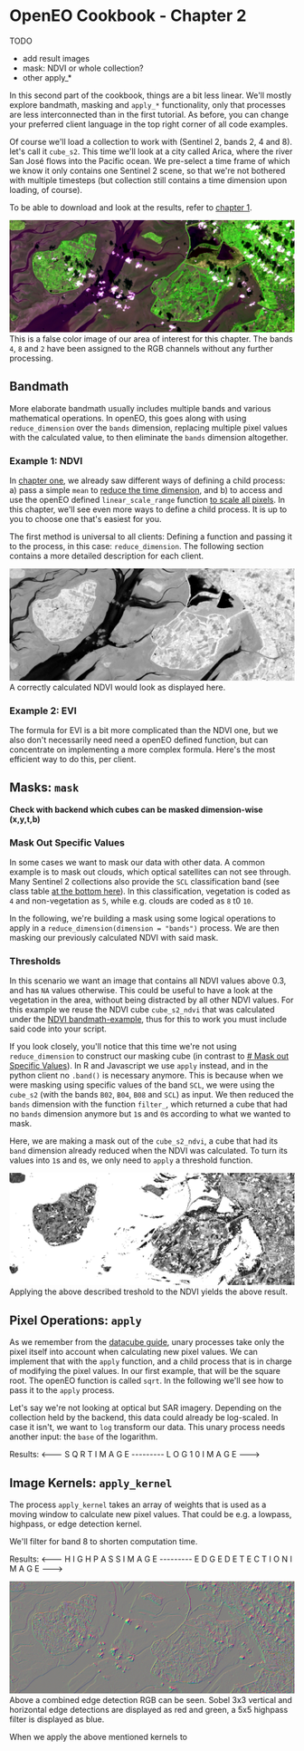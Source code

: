 # OpenEO Cookbook - Chapter 2

TODO
* add result images
* mask: NDVI or whole collection?
* other apply_*

In this second part of the cookbook, things are a bit less linear. We'll mostly explore bandmath, masking and `apply_*` functionality, only that processes are less interconnected than in the first tutorial. As before, you can change your preferred client language in the top right corner of all code examples. 

Of course we'll load a collection to work with (Sentinel 2, bands 2, 4 and 8). let's call it `cube_s2`. This time we'll look at a city called Arica, where the river San José flows into the Pacific ocean. We pre-select a time frame of which we know it only contains one Sentinel 2 scene, so that we're not bothered with multiple timesteps (but collection still contains a time dimension upon loading, of course).

To be able to download and look at the results, refer to [chapter 1](../cookbook/#raster-formats-gtiff-netcdf).

<CodeSwitcher>
<template v-slot:py>

```python
pellworm = {"west": 8.5464, "south": 54.4473, "east": 9.0724, "north": 54.5685}
t = ["2021-03-05", "2021-03-05"]

cube_s2 = con.load_collection(
    "SENTINEL2_L2A_SENTINELHUB",
    spatial_extent = pellworm,
    temporal_extent = t,
    bands = ["B02", "B04", "B08", "SCL"]
)
```

</template>
<template v-slot:r>

```r
pellworm <- list(west = 8.5464, south = 54.4473, east = 9.0724, north = 54.5685)
t <- c("2021-03-05", "2021-03-05")

cube_s2 <- p$load_collection(
  id = "SENTINEL2_L2A_SENTINELHUB",
  spatial_extent = pellworm,
  temporal_extent = t,
  bands=c("B02", "B04", "B08", "SCL")
)
```

</template>
<template v-slot:js>

```js
let pellworm = {"west": 8.5464, "south": 54.4473, "east": 9.0724, "north": 54.5685};
let t = ["2021-03-05", "2021-03-05"];

var cube_s2 = builder.load_collection(
    "SENTINEL2_L2A_SENTINELHUB",
    pellworm,
    t,
    ["B02", "B04", "B08", "SCL"]
);
```

</template>
</CodeSwitcher>

![Pellworm](../cookbook/pellworm_248.png)
This is a false color image of our area of interest for this chapter. The bands `4`, `8` and `2` have been assigned to the RGB channels without any further processing.

## Bandmath
More elaborate bandmath usually includes multiple bands and various mathematical operations. In openEO, this goes along with using `reduce_dimension` over the `bands` dimension, replacing multiple pixel values with the calculated value, to then eliminate the `bands` dimension altogether.

### Example 1: NDVI

In [chapter one](), we already saw different ways of defining a child process: a) pass a simple `mean` to [reduce the time dimension](../cookbook/#temporal-mean-reduce-dimension), and b) to access and use the openEO defined `linear_scale_range` function [to scale all pixels](../cookbook/#scale-all-pixels-linearly-apply-linear-scale-range). In this chapter, we'll see even more ways to define a child process. It is up to you to choose one that's easiest for you.

The first method is universal to all clients: Defining a function and passing it to the process, in this case: `reduce_dimension`. The following section contains a more detailed description for each client.

<CodeSwitcher>
<template v-slot:py>

```python
# necessary imports
from openeo.processes import array_element, normalized_difference

# define an NDVI function
def ndvi_fun(data):
    B04 = array_element(data, index = 0) # array_element takes either an index ..
    B08 = array_element(data, label = "B08") # or a label

    # ndvi = (B08 - B04) / (B08 + B04) # implement NDVI as formula ..
    ndvi = normalized_difference(B08, B04) # or use the openEO "normalized_difference" process
    
    return ndvi

# supply the defined function to a reduce_dimension process, set dimension = "bands"
cube_s2_ndvi = cube_s2.reduce_dimension(reducer = ndvi_fun, dimension = "bands")
```

What we see above:
* access specific bands inside the child process: `array_element` (supply data and index/label)
* call openEO defined functions inside the child process by importing it: `from openeo.processes import normalized_difference`
* write math as formulas inside the child process: `ndvi = (B08 - B04) / (B08 + B04)`

The python client also hold a second possibility to do the above. It has a function `band` that does `array_element` and `reduce_dimension(dimension = "bands")` for us. When using it, we can type out the NDVI formula right in the script.

```python
# use "band()"
B04 = cube_s2.band("B04")
B08 = cube_s2.band("B08")

cube_s2_ndvi = (B08 - B04) / (B08 + B04) # type math formula
```

</template>
<template v-slot:r>

```r
# define an NDVI function
ndvi_fun <- function(data, context) {
  B04 <- data[2] # we can supply an index (1-based in R) ..
  B08 <- data["B08"] # or a label
  
  # ndvi <- (B08 - B04) / (B08 + B04) # implement NDVI as formula ..
  ndvi <- p$normalized_difference(B08, B04) # or use the openEO "normalized_difference" process
  # ndvi <- p$normalized_difference(data[2], data[3]) # or shorten all in one line

  return(ndvi)
}

# supply the defined function to a reduce_dimension process, set dimension = "bands"
cube_s2_ndvi <- p$reduce_dimension(data = cube_s2, reducer = ndvi_fun, dimension = "bands")
```

What we see above:
* access specific bands inside the child process by using array subset: `data[index]` or `data["bandname"]`
* call openEO defined functions inside the child process by calling it via the `p` processes environment: `p$normalized_difference`
* write math as formulas inside the child process: `ndvi <- (B08 - B04) / (B08 + B04)`

In R, there are no other ways to define a child process than through defining a function as seen above.

</template>
<template v-slot:js>

```js
// define NDVI function
var ndvi_fun = function(data, context) {
    B04 = data[0] // use array operator to extract bands
    B08 = data["B08"] // or supply label

    // Either approach down below works:

    // dif = this.subtract(B08, B04) // use "this" to access openEO processes inside this function
    // sum = this.sum(B08, B04)
    // ndvi = this.divide(dif, sum)

    ndvi = this.normalized_difference(B08, B04) // or use predefined "normalized_difference" instead of math

    // ndvi = this.normalized_difference(data[1], data[0]) // or shorten it all into one line
    
    return ndvi
}

// supply the defined function to a reduce_dimension process, set dimension = "bands"
cube_s2_ndvi = builder.reduce_dimension(cube_s2, ndvi_fun, "bands")
```

What we see above:
* access specific bands inside the child process by using array subset: `data[index]` or `data["bandname"]`
* call openEO defined functions inside the child process by calling it via `this`

We note that Javascript doesn't support just typing out math functions as R and Python do. But the JS client has another, even simpler way of defining quick bandmath: using `new Formula`.

```js
// using "New Formula()", both $index and $label are valid as seen here
cube_s2_ndvi = builder.reduce_dimension(cube_s2, new Formula("($B08 - $1) / ($B08 + $1)"), "bands")
```

We see that using `new Formula("")` is much faster than defining a whole child process. We use `$` to access bands. If we want to use openEO defined processes, there's also the arrow function to still be able to do that in-line.

```js
// using an arrow function to call openeo process "normalized_difference"
cube_s2_ndvi = builder.reduce_dimension(cube_s2, (data, _, child) => child.normalized_difference(data[2], data[1]), "bands")
```

In an arrow function, we have array subsets again.

To sum up: Although `new Formula` is probably the most straightforward way of calculating an NDVI, it is up to you to decide on a method that suits your use-case.

</template>
</CodeSwitcher>

![NDVI image of the AOI](../cookbook/pellworm_ndvi.png)
A correctly calculated NDVI would look as displayed here.

### Example 2: EVI

The formula for EVI is a bit more complicated than the NDVI one, but we also don't necessarily need need a openEO defined function, but can concentrate on implementing a more complex formula. Here's the most efficient way to do this, per client.

<CodeSwitcher>
<template v-slot:py>

```python
# extract and reduce all bands via "band"
B02 = cube_s2.band("B02")
B04 = cube_s2.band("B04")
B08 = cube_s2.band("B08")

# write formula
cube_s2_evi = (2.5 * (B08 - B04)) / ((B08 + 6.0 * B04 - 7.5 * B02) + 1.0)
```

</template>
<template v-slot:r>

```r
# in R, there's no shorter way to define bandmath
evi_ <- function(x, context) {
  b2 <- x[1]
  b4 <- x[2]
  b8 <- x[3]
  return((2.5 * (b8 - b4)) / ((b8 + 6 * b4 - 7.5 * b2) + 1))
}

# reduce_dimension bands with the defined formula
cube_s2_evi <- p$reduce_dimension(data = cube_s2, reducer = evi_, dimension = "bands")
```

</template>
<template v-slot:js>

```js
// "new Formula" is the quickest way to provide a bandmath formula
cube_s2_evi = builder.reduce_dimension(cube_s2, new Formula("(2.5 * ($2 - $1)) / (($2 + 6 * $1 - 7.5 * $0) + 1)"), "bands")
```

</template>
</CodeSwitcher>

## Masks: `mask`

**Check with backend which cubes can be masked dimension-wise (x,y,t,b)**

### Mask Out Specific Values

In some cases we want to mask our data with other data. A common example is to mask out clouds, which optical satellites can not see through. Many Sentinel 2 collections also provide the `SCL` classification band (see class table [at the bottom here](https://sentinels.copernicus.eu/web/sentinel/technical-guides/sentinel-2-msi/level-2a/algorithm)). In this classification, vegetation is coded as `4` and non-vegetation as `5`, while e.g. clouds are coded as `8` t0 `10`.

In the following, we're building a mask using some logical operations to apply in a `reduce_dimension(dimension = "bands")` process. We are then masking our previously calculated NDVI with said mask.

<CodeSwitcher>
<template v-slot:py>

```python
# get classification band
SCL = cube.band("SCL")

# we want to mask all other values, so NOT (4 OR 5)
classification_mask = ~ ((SCL == 4) | (SCL == 5))

# masking
cube_s2_masked = cube_s2.mask(classification_mask)
```

</template>
<template v-slot:r>

```r
# define filter function to create mask
filter_ <- function(data, context) {
  SCL <- data[4] # select SCL band
  vegetation <- p$eq(SCL, 4) # vegetation is 4
  non_vegetation <- p$eq(SCL, 5) # non-vegetation is 5
  # we want to mask all other values, so NOT (4 OR 5)
  return(p$not(p$or(vegetation, non_vegetation)))
}

# create mask by reducing bands with our defined formula
cube_s2_mask <- p$reduce_dimension(data = cube_s2, reducer = filter_, dimension = "bands")

# mask the NDVI data
cube_s2_masked <- p$mask(cube_s2_ndvi, cube_s2_mask)
```

</template>
<template v-slot:js>

```js
// filter classification layer
var filter_ = function(data, context) {
  SCL = data[3] // select SCL band
  vegetation = this.eq(SCL, 4) // vegetation is 4
  non_vegetation = this.eq(SCL, 5) // non-vegetation is 5
  // we want to mask all other values, so NOT (4 OR 5)
  return this.not(this.or(vegetation, non_vegetation))
}

// create mask by reducing bands
cube_s2_mask = builder.reduce_dimension(cube_s2, filter_, "bands")

// mask
cube_s2_masked = builder.mask(cube_s2_ndvi, cube_s2_mask)
```

</template>
</CodeSwitcher>

### Thresholds

In this scenario we want an image that contains all NDVI values above 0.3, and has `NA` values otherwise. This could be useful to have a look at the vegetation in the area, without being distracted by all other NDVI values. For this example we reuse the NDVI cube `cube_s2_ndvi` that was calculated under the [NDVI bandmath-example](#example-1-ndvi), thus for this to work you must include said code into your script.

If you look closely, you'll notice that this time we're not using `reduce_dimension` to construct our masking cube (in contrast to [# Mask out Specific Values](#mask-out-specific-values)). In R and Javascript we use `apply` instead, and in the python client no `.band()` is necessary anymore. This is because when we were masking using specific values of the band `SCL`, we were using the `cube_s2` (with the bands `B02`, `B04`, `B08` and `SCL`) as input. We then reduced the `bands` dimension with the function `filter_`, which returned a cube that had no `bands` dimension anymore but `1`s and `0`s according to what we wanted to mask. 

Here, we are making a mask out of the `cube_s2_ndvi`, a cube that had its `band` dimension already reduced when the NDVI was calculated. To turn its values into `1`s and `0`s, we only need to `apply` a threshold function.

<CodeSwitcher>
<template v-slot:py>

```python
# create mask that is TRUE for NDVI < 0.3
ndvi_threshold = cube_s2_ndvi < 0.3

# apply mask to NDVI
cube_s2_ndvi_masked = cube_s2_ndvi.mask(ndvi_threshold)
```

</template>
<template v-slot:r>

```r
threshold_ <- function(data, context) {
  # create mask that is TRUE for NDVI < 0.3
  threshold <- p$lt(data[1], 0.3)
  return(threshold)
}

# apply the threshold to the NDVI cube
ndvi_threshold <- p$apply(data = cube_s2_ndvi, process = threshold_)

# mask the NDVI cube with the calculated mask
s2_ndvi_masked <- p$mask(cube_s2_ndvi, s2_ndvi_mask)
```

</template>
<template v-slot:js>

```js
// create mask that is TRUE for NDVI < 0.3 via an arrow function
ndvi_threshold = builder.apply(cube_s2_ndvi, (data, _, child) => child.lt(data[0], 0.3))

// apply mask to NDVI cube
cube_s2_ndvi_masked = builder.mask(cube_s2_ndvi, ndvi_threshold)
```

</template>
</CodeSwitcher>

![The NDVI with a 0.3 threshold applied](../cookbook/pellworm_threshold.png)
Applying the above described treshold to the NDVI yields the above result.

## Pixel Operations: `apply`
As we remember from the [datacube guide](../datacubes.md#apply), unary processes take only the pixel itself into account when calculating new pixel values. We can implement that with the `apply` function, and a child process that is in charge of modifying the pixel values. In our first example, that will be the square root. The openEO function is called `sqrt`. In the following we'll see how to pass it to the `apply` process.

<CodeSwitcher>
<template v-slot:py>

```python
# pass unary child process as string
cube_s2_sqrt = cube_s2.apply("sqrt")
```

</template>
<template v-slot:r>

```r
# pass unary child process as a function, call "sqrt" from openEO processes "p"
cube_s2_sqrt <- p$apply(cube_s2, function(x, context) { return(sqrt(x)) })
```

</template>
<template v-slot:js>

```js
// pass unary child process via arrow function
var cube_s2_sqrt = builder.apply(cube_s2, (data, _, child) => child.sqrt(data))
```

</template>
</CodeSwitcher>

Let's say we're not looking at optical but SAR imagery. Depending on the collection held by the backend, this data could already be log-scaled. In case it isn't, we want to `log` transform our data. This unary process needs another input: the `base` of the logarithm.

<CodeSwitcher>
<template v-slot:py>

```python
# import the defined openEO process
from openeo.processes import log

# define a child process function
def log_(x):
  return log(x, 10)

# supply that function to the "apply" call
cube_s1_log10 = cube_s2.apply(log_)
```

</template>
<template v-slot:r>

```r
# call the log function from "p"
cube_s1_log10 <- p$apply(cube_s1, function(x, context) { return(p$log(x, 10)) })
```

</template>
<template v-slot:js>

```js
// use openEO "log" via arrow function
cube_s1_log10 = builder.apply(cube_s1, (x, _, child) => child.log(x, 10))
```

</template>
</CodeSwitcher>

Results:
<--- S Q R T   I M A G E --------- L O G 1 0    I M A G E --->

## Image Kernels: `apply_kernel`

The process `apply_kernel` takes an array of weights that is used as a moving window to calculate new pixel values. That could be e.g. a lowpass, highpass, or edge detection kernel.

We'll filter for band 8 to shorten computation time.

<CodeSwitcher>
<template v-slot:py>

```python
cube_s2_b8 = cube_s2.filter_bands(["B08"])
```

</template>
<template v-slot:r>

```r
cube_s2_b8 <- p$filter_bands(cube_s2, c("B08"))
```

</template>
<template v-slot:js>

```js
cube_s2_b8 = builder.filter_bands(cube_s2, ["B08"])
```

</template>
</CodeSwitcher>

<CodeSwitcher>
<template v-slot:py>

```python
# we can pass a kernel as an array of arrays
sobel_vertical = [[1, 2, 1], [0, 0, 0], [-1, -2, -1]] # e.g. 3x3 edge detection
sobel_horizontal = [[1, 0, -1], [2, 0, -2], [1, 0, -1]]

highpass = [ # or 5x5 highpass filter
  [-1, -1, -1, -1, -1],
  [-1, -1, -1, -1, -1],
  [-1, -1, 24, -1, -1],
  [-1, -1, -1, -1, -1],
  [-1, -1, -1, -1, -1]
]

# apply to cube
cube_s2_highpass = cube_s2_b8.apply_kernel(highpass)
```

</template>
<template v-slot:r>

```r
# we can pass a kernel as an array of arrays
sobel_vertical <- matrix(c(1, 2, 1, 0, 0, 0, -1, -2, -1), nrow = 3, byrow = TRUE) 
sobel_horizontal <- matrix(c(1, 2, 1, 0, 0, 0, -1, -2, -1), nrow = 3) # e.g. 3x3 edge detection

highpass_vector <- c(rep(-1, 12), 24, rep(-1, 12))
highpass <- matrix(highpass_vector, nrow = 5) # or 5x5 highpass filter

# apply to cube
cube_s2_b8_highpass <- p$apply_kernel(cube_s2_b8, highpass)
```

</template>
<template v-slot:js>

```js
// we can pass a kernel as an array of arrays
let sobel_vertical = [[1, 2, 1], [0, 0, 0], [-1, -2, -1]] // e.g. 3x3 edge detection
let sobel_horizontal = [[1, 0, -1], [2, 0, -2], [1, 0, -1]]

let highpass = [ // or 5x5 highpass filter
  [-1, -1, -1, -1, -1],
  [-1, -1, -1, -1, -1],
  [-1, -1, 24, -1, -1],
  [-1, -1, -1, -1, -1],
  [-1, -1, -1, -1, -1]
]

// apply to cube
var cube_s2_highpass = builder.apply_kernel(cube_s2_b8, highpass)
```

</template>
</CodeSwitcher>

Results:
<--- H I G H P A S S   I M A G E --------- E D G E  D E T E C T I O N    I M A G E --->

![A combined edge detection RGB. Sobel vertical and horizontal are displayed as red and green, a 5x5 highpass filter is displayed as blue](../cookbook/pellworm_kernels.png)
Above a combined edge detection RGB can be seen. Sobel 3x3 vertical and horizontal edge detections are displayed as red and green, a 5x5 highpass filter is displayed as blue.

When we apply the above mentioned kernels to 
